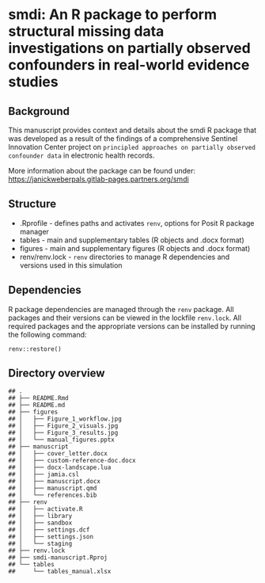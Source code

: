 # smdi: An R package to perform structural missing data investigations on partially observed confounders in real-world evidence studies

## Background

This manuscript provides context and details about the smdi R package
that was developed as a result of the findings of a comprehensive
Sentinel Innovation Center project on
`principled approaches on partially observed confounder data` in
electronic health records.

More information about the package can be found under:
<https://janickweberpals.gitlab-pages.partners.org/smdi>

## Structure

-   .Rprofile - defines paths and activates `renv`, options for Posit R
    package manager
-   tables - main and supplementary tables (R objects and .docx format)
-   figures - main and supplementary figures (R objects and .docx
    format)
-   renv/renv.lock - `renv` directories to manage R dependencies and
    versions used in this simulation

## Dependencies

R package dependencies are managed through the `renv` package. All
packages and their versions can be viewed in the lockfile `renv.lock`.
All required packages and the appropriate versions can be installed by
running the following command:

    renv::restore()

## Directory overview

    ## .
    ## ├── README.Rmd
    ## ├── README.md
    ## ├── figures
    ## │   ├── Figure_1_workflow.jpg
    ## │   ├── Figure_2_visuals.jpg
    ## │   ├── Figure_3_results.jpg
    ## │   └── manual_figures.pptx
    ## ├── manuscript
    ## │   ├── cover_letter.docx
    ## │   ├── custom-reference-doc.docx
    ## │   ├── docx-landscape.lua
    ## │   ├── jamia.csl
    ## │   ├── manuscript.docx
    ## │   ├── manuscript.qmd
    ## │   └── references.bib
    ## ├── renv
    ## │   ├── activate.R
    ## │   ├── library
    ## │   ├── sandbox
    ## │   ├── settings.dcf
    ## │   ├── settings.json
    ## │   └── staging
    ## ├── renv.lock
    ## ├── smdi-manuscript.Rproj
    ## └── tables
    ##     └── tables_manual.xlsx
